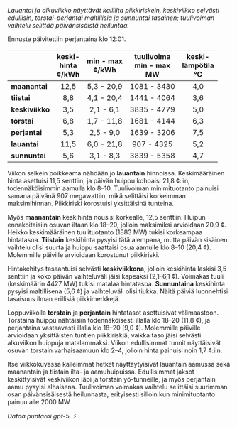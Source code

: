 *Lauantai ja alkuviikko näyttävät kalliilta piikkiriskein, keskiviikko selvästi edullisin, torstai–perjantai maltillisia ja sunnuntai tasainen; tuulivoiman vaihtelu selittää päivänsisäistä heiluntaa.*

Ennuste päivitettiin perjantaina klo 12:01.

|  | keski-<br>hinta<br>¢/kWh | min - max<br>¢/kWh | tuulivoima<br>min - max<br>MW | keski-<br>lämpötila<br>°C |
|:-------------|:----------------:|:----------------:|:-------------:|:-------------:|
| **maanantai** | 12,5 | 5,3 - 20,9 | 1081 - 3430 | 4,0 |
| **tiistai** | 8,8 | 4,1 - 20,4 | 1441 - 4064 | 3,6 |
| **keskiviikko** | 3,5 | 2,1 - 6,1 | 3835 - 4779 | 5,0 |
| **torstai** | 6,8 | 1,7 - 11,8 | 1681 - 4144 | 6,3 |
| **perjantai** | 5,3 | 2,5 - 9,0 | 1639 - 3206 | 7,5 |
| **lauantai** | 11,5 | 6,0 - 21,8 | 907 - 4325 | 5,2 |
| **sunnuntai** | 5,6 | 3,1 - 8,3 | 3839 - 5358 | 4,7 |

Viikon selkein poikkeama nähdään jo **lauantain** hinnoissa. Keskimääräinen hinta asettuisi 11,5 senttiin, ja päivän huippu kohoaisi 21,8 ¢:iin, todennäköisimmin aamulla klo 8–10. Tuulivoiman minimituotanto painuisi samana päivänä 907 megawattiin, mikä selittäisi korkeimman maksimihinnan. Piikkiriski korostuisi yksittäisinä tunteina.

Myös **maanantain** keskihinta nousisi korkealle, 12,5 senttiin. Huipun ennakoitaisiin osuvan iltaan klo 18–20, jolloin maksimiksi arvioidaan 20,9 ¢. Heikko keskimääräinen tuulituotanto (1883 MW) tukisi korkeampaa hintatasoa. **Tiistain** keskihinta pysyisi tätä alempana, mutta päivän sisäinen vaihtelu olisi suurta ja huippu saattaisi osua aamulle klo 8–10 (20,4 ¢). Molemmille päiville arvioidaan korostunut piikkiriski.

Hintakehitys tasaantuisi selvästi **keskiviikkona**, jolloin keskihinta laskisi 3,5 senttiin ja koko päivän vaihteluväli jäisi kapeaksi (2,1–6,1 ¢). Voimakas tuuli (keskimäärin 4427 MW) tukisi matalaa hintatasoa. **Sunnuntaina** keskihinta pysyisi maltillisena (5,6 ¢) ja vaihteluväli olisi tiukka. Näitä päiviä luonnehtisi tasaisuus ilman erillisiä piikkimerkkejä.

Loppuviikolla **torstain** ja **perjantain** hintatasot asettuisivat välimaastoon. Torstaina huippu nähtäisiin todennäköisesti illalla klo 18–20 (11,8 ¢), ja perjantaina vastaavasti illalla klo 18–20 (9,0 ¢). Molemmille päiville arvioidaan yksittäisten tuntien piikkiriskiä, vaikka taso jäisi selvästi alkuviikon huippuja matalammaksi. Viikon edullisimmat tunnit näyttäisivät osuvan torstain varhaisaamuun klo 2–4, jolloin hinta painuisi noin 1,7 ¢:iin.

Itse viikkokuvassa kalleimmat hetket näyttäytyisivät lauantain aamussa sekä maanantain ja tiistain ilta- ja aamuhuipuissa. Edullisimmat jaksot keskittyisivät keskiviikon läpi ja torstain yö-tunneille, ja myös perjantain aamu pysyisi alhaisena. Tuulivoiman voimakas vaihtelu selittäisi suurimman osan päivänsisäisestä heilunnasta, erityisesti silloin kun minimituotanto painuu alle 2000 MW.

*Dataa puntaroi gpt-5.* ⚡️
